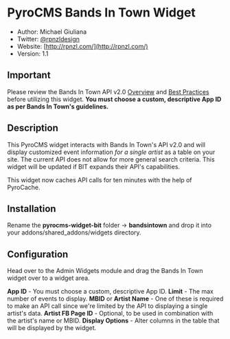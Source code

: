 # PyroCMS Bands In Town Widget

* Author: Michael Giuliana
* Twitter: [@rpnzldesign](http://www.twitter.com/rpnzl)
* Website: [http://rpnzl.com/](http://rpnzl.com/)
* Version: 1.1

## Important

Please review the Bands In Town API v2.0 [Overview](http://www.bandsintown.com/api/overview) and [Best Practices](http://www.bandsintown.com/api/best_practices) before utilizing this widget. **You must choose a custom, descriptive App ID as per Bands In Town's guidelines.**

## Description

This PyroCMS widget interacts with Bands In Town's API v2.0 and will display customized event information *for a single artist* as a table on your site. The current API does not allow for more general search criteria. This widget will be updated if BIT expands their API's capabilities.

This widget now caches API calls for ten minutes with the help of PyroCache.

## Installation

Rename the **pyrocms-widget-bit** folder -> **bandsintown** and drop it into your addons/shared_addons/widgets directory.

## Configuration

Head over to the Admin Widgets module and drag the Bands In Town widget over to a widget area.

**App ID** - You must choose a custom, descriptive App ID.
**Limit** - The max number of events to display.
**MBID** or **Artist Name** - One of these is required to make an API call since we're limited by the API to displaying a single artist's data.
**Artist FB Page ID** - Optional, to be used in combination with the artist's name or MBID.
**Display Options** - Alter columns in the table that will be displayed by the widget.